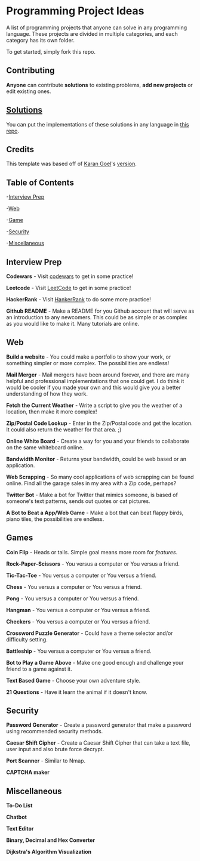 # Programming Project Ideas

<!-- Find and replace these with the corresponding links:
Contribute-repo -->

A list of programming projects that anyone can solve in any programming language. These projects are divided in multiple categories, and each category has its own folder.

To get started, simply fork this repo.

## Contributing

**Anyone** can contribute **solutions** to existing problems, **add new projects** or edit existing ones.

## [Solutions](https://github.com/SU-CS-Club/Programming-Project-Ideas/tree/main/Solutions)

You can put the implementations of these solutions in any language in [this repo](https://github.com/SU-CS-Club/Programming-Project-Ideas/tree/main/Solutions).

## Credits

This template was based off of [Karan Goel](http://twitter.com/karangoel)'s [version](https://github.com/karan/Projects).

## Table of Contents

-[Interview Prep](https://github.com/SU-CS-Club/Programming-Project-Ideas#interview-prep)

-[Web](https://github.com/SU-CS-Club/Programming-Project-Ideas#web)

-[Game](https://github.com/SU-CS-Club/Programming-Project-Ideas#games)

-[Security](https://github.com/SU-CS-Club/Programming-Project-Ideas#security)

-[Miscellaneous](https://github.com/SU-CS-Club/Programming-Project-Ideas#miscellaneous)

## Interview Prep

**Codewars** - Visit [codewars](https://www.codewars.com/) to get in some practice!

**Leetcode** - Visit [LeetCode](https://leetcode.com/) to get in some practice!

**HackerRank** - Visit [HankerRank](https://www.hackerrank.com/) to do some more practice!

**Github README** - Make a README for you Github account that will serve as an introduction to any newcomers. This could be as simple or as complex as you would like to make it. Many tutorials are online.

## Web

**Build a website** - You could make a portfolio to show your work, or something simpler or more complex. The possibilities are endless!

**Mail Merger** - Mail mergers have been around forever, and there are many helpful and professional implementations that one could get. I do think it would be cooler if you made your own and this would give you a better understanding of how they work.

**Fetch the Current Weather** - Write a script to give you the weather of a location, then make it more complex!

**Zip/Postal Code Lookup** - Enter in the Zip/Postal code and get the location. It could also return the weather for that area. ;)

**Online White Board** - Create a way for you and your friends to collaborate on the same whiteboard online.

**Bandwidth Monitor** - Returns your bandwidth, could be web based or an application.

**Web Scrapping** - So many cool applications of web scrapping can be found online. Find all the garage sales in my area with a Zip code, perhaps?

**Twitter Bot** - Make a bot for Twitter that mimics someone, is based of someone's text patterns, sends out quotes or cat pictures.

**A Bot to Beat a App/Web Game** - Make a bot that can beat flappy birds, piano tiles, the possibilities are endless.

## Games

**Coin Flip** - Heads or tails. Simple goal means more room for _features_.

**Rock-Paper-Scissors** - You versus a computer or You versus a friend.

**Tic-Tac-Toe** - You versus a computer or You versus a friend.

**Chess** - You versus a computer or You versus a friend.

**Pong** - You versus a computer or You versus a friend.

**Hangman** - You versus a computer or You versus a friend.

**Checkers** - You versus a computer or You versus a friend.

**Crossword Puzzle Generator** - Could have a theme selector and/or difficulty setting.

**Battleship** - You versus a computer or You versus a friend.

**Bot to Play a Game Above** - Make one good enough and challenge your friend to a game against it.

**Text Based Game** - Choose your own adventure style.

**21 Questions** - Have it learn the animal if it doesn't know.

## Security

**Password Generator** - Create a password generator that make a password using recommended security methods.

**Caesar Shift Cipher** - Create a Caesar Shift Cipher that can take a text file, user input and also brute force decrypt.

**Port Scanner** - Similar to Nmap.

**CAPTCHA maker**

## Miscellaneous

**To-Do List**

**Chatbot**

**Text Editor**

**Binary, Decimal and Hex Converter**

**Dijkstra's Algorithm Visualization**
